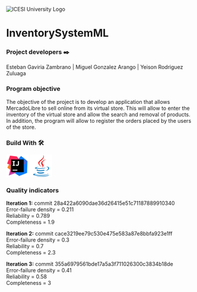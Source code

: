![ICESI University Logo](https://www.icesi.edu.co/launiversidad/images/La_universidad/logo_icesi.png)

# InventorySystemML

### **Project developers** ✒️
Esteban Gaviria Zambrano | Miguel Gonzalez Arango | Yeison Rodriguez Zuluaga

### **Program objective** 
The objective of the project is to develop an application that allows MercadoLibre to sell online from its virtual store. This will allow to enter the inventory of the virtual store and allow the search and removal of products. In addition, the program will allow to register the orders placed by the users of the store.

### **Build With** 🛠️

<div style="text-align: left">
    <p>
        <a href="https://www.jetbrains.com/es-es/idea/" target="_blank"> <img alt="IntelliJ Idea" src="https://raw.githubusercontent.com/devicons/devicon/1119b9f84c0290e0f0b38982099a2bd027a48bf1/icons/intellij/intellij-original.svg" height="60" width = "60"></a>
        <a href="https://www.java.com/es/" target="_blank"> <img alt="Java" src="https://raw.githubusercontent.com/devicons/devicon/1119b9f84c0290e0f0b38982099a2bd027a48bf1/icons/java/java-original.svg" height="60" width = "60"></a>
    </p>
</div>

### **Quality indicators**
**Iteration 1:** commit 28a422a6090dae36d26415e51c71187889910340<br>
Error-failure density = 0.211<br>
Reliability = 0.789<br>
Completeness = 1.9<br>

**Iteration 2:** commit cace3219ee79c530e475e583a87e8bbfa923e1ff <br>
Error-failure density = 0.3<br>
Reliability = 0.7<br>
Completeness = 2.3<br>

**Iteration 3:** commit 355a6979561bde17a5a3f711026300c3834b18de<br>
Error-failure density = 0.41<br>
Reliability = 0.58<br>
Completeness = 3<br>
